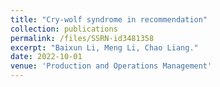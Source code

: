```yaml
---
title: "Cry-wolf syndrome in recommendation" 
collection: publications
permalink: /files/SSRN-id3481358
excerpt: "Baixun Li, Meng Li, Chao Liang."
date: 2022-10-01
venue: 'Production and Operations Management'
---
```

